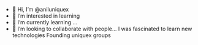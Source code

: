 - 👋 Hi, I’m @aniluniquex
- 👀 I’m interested in learning
- 🌱 I’m currently learning ...
- 💞️ I’m looking to collaborate with people...
I was fascinated to learn new technologies
  Founding uniquex groups


<!---
aniluniquex/aniluniquex is a ✨ special ✨ repository because its `README.md` (this file) appears on your GitHub profile.
You can click the Preview link to take a look at your changes.
--->
